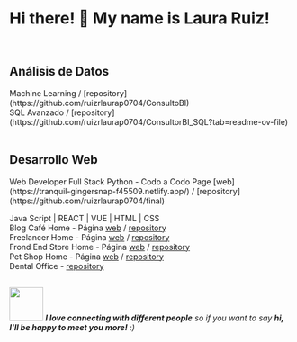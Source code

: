 ### 
<h1> Hi there! 👋 My name is Laura Ruiz!</h1> <br>

<h2>Análisis de Datos</h2>
Machine Learning / [repository](https://github.com/ruizrlaurap0704/ConsultoBI) <br> 
SQL Avanzado / [repository](https://github.com/ruizrlaurap0704/ConsultorBI_SQL?tab=readme-ov-file) <br> <br>

<h2>Desarrollo Web</h2>
Web Developer Full Stack Python - Codo a Codo Page [web](https://tranquil-gingersnap-f45509.netlify.app/) / [repository](https://github.com/ruizrlaurap0704/final) <br>

Java Script | REACT | VUE | HTML | CSS <br>
Blog Café Home - Página [web](https://blogdecaferuizrlaurap7.netlify.app/index.html) / [repository](https://github.com/ruizrlaurap0704/blogdecafe) <br>
Freelancer Home - Página [web](https://juanylaufreelancers.netlify.app/) / [repository](https://github.com/ruizrlaurap0704/Freelancer) <br>
Frond End Store Home - Página [web](https://fronendstorejuanylau.netlify.app/) / [repository](https://github.com/ruizrlaurap0704/FrontEndStoreInicio) <br>
Pet Shop Home - Página [web](https://petshoplauyjuan.netlify.app/) / [repository](https://github.com/ruizrlaurap0704/PetShopMobile)<br>
Dental Office - [repository](https://github.com/ruizrlaurap0704/Evaluacion_Final_Laura_Ruiz) <br>

## 
<img src="https://media.giphy.com/media/LnQjpWaON8nhr21vNW/giphy.gif" width="60"> <em><b>I love connecting with different people</b> so if you want to say <b>hi, I'll be happy to meet you more!</b> :)</em>
